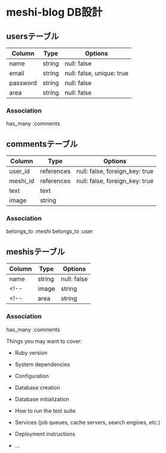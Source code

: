 # meshi-blog DB設計

## usersテーブル
|Column|Type|Options|
|------|----|-------|
|name|string|null: false|
|email|string|null: false, unique: true|
|password|string|null: false|
|area|string|null: false|
### Association
  has_many :comments

## commentsテーブル
|Column|Type|Options|
|------|----|-------|
|user_id|references|null: false, foreign_key: true|
|meshi_id|references|null: false, foreign_key: true|
|text|text|
|image|string|
### Association
  belongs_to :meshi
  belongs_to :user

## meshisテーブル
|Column|Type|Options|
|------|----|-------|
|name|string|null: false|
<!-- |image|string|null: false| -->
<!-- |area|string|null: false| -->

### Association
  has_many :comments

Things you may want to cover:

* Ruby version

* System dependencies

* Configuration

* Database creation

* Database initialization

* How to run the test suite

* Services (job queues, cache servers, search engines, etc.)

* Deployment instructions

* ...